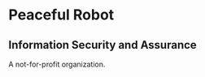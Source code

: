Peaceful Robot
==============

Information Security and Assurance
----------------------------------

A not-for-profit organization.